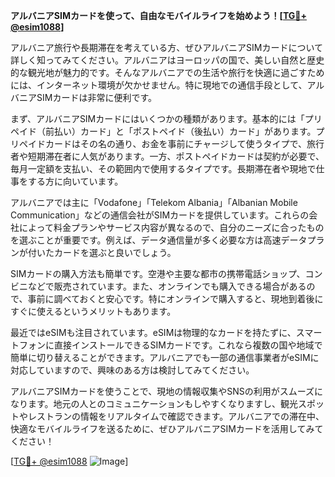 **アルバニアSIMカードを使って、自由なモバイルライフを始めよう！[[TG💪+ @esim1088](https://t.me/s/esim1088)]**

アルバニア旅行や長期滞在を考えている方、ぜひアルバニアSIMカードについて詳しく知ってみてください。アルバニアはヨーロッパの国で、美しい自然と歴史的な観光地が魅力的です。そんなアルバニアでの生活や旅行を快適に過ごすためには、インターネット環境が欠かせません。特に現地での通信手段として、アルバニアSIMカードは非常に便利です。

まず、アルバニアSIMカードにはいくつかの種類があります。基本的には「プリペイド（前払い）カード」と「ポストペイド（後払い）カード」があります。プリペイドカードはその名の通り、お金を事前にチャージして使うタイプで、旅行者や短期滞在者に人気があります。一方、ポストペイドカードは契約が必要で、毎月一定額を支払い、その範囲内で使用するタイプです。長期滞在者や現地で仕事をする方に向いています。

アルバニアでは主に「Vodafone」「Telekom Albania」「Albanian Mobile Communication」などの通信会社がSIMカードを提供しています。これらの会社によって料金プランやサービス内容が異なるので、自分のニーズに合ったものを選ぶことが重要です。例えば、データ通信量が多く必要な方は高速データプランが付いたカードを選ぶと良いでしょう。

SIMカードの購入方法も簡単です。空港や主要な都市の携帯電話ショップ、コンビニなどで販売されています。また、オンラインでも購入できる場合があるので、事前に調べておくと安心です。特にオンラインで購入すると、現地到着後にすぐに使えるというメリットもあります。

最近ではeSIMも注目されています。eSIMは物理的なカードを持たずに、スマートフォンに直接インストールできるSIMカードです。これなら複数の国や地域で簡単に切り替えることができます。アルバニアでも一部の通信事業者がeSIMに対応していますので、興味のある方は検討してみてください。

アルバニアSIMカードを使うことで、現地の情報収集やSNSの利用がスムーズになります。地元の人とのコミュニケーションもしやすくなりますし、観光スポットやレストランの情報をリアルタイムで確認できます。アルバニアでの滞在中、快適なモバイルライフを送るために、ぜひアルバニアSIMカードを活用してみてください！

[[TG💪+ @esim1088](https://t.me/s/esim1088) ![Image](https://i.postimg.cc/Y0z9fWf4/image.png)]